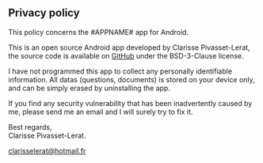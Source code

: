 ## Privacy policy

This policy concerns the #APPNAME# app for Android.

This is an open source Android app developed by Clarisse Pivasset-Lerat, 
the source code is available on [GitHub](https://github.com/LeratClarisse/opj_app) under the BSD-3-Clause license.

I have not programmed this app to collect any personally identifiable information. 
All datas (questions, documents) is stored on your device only, and can be simply erased by uninstalling the app.

If you find any security vulnerability that has been inadvertently caused by me, please send me an email and I will surely try to fix it.

Best regards,  
Clarisse Pivasset-Lerat. 

clarisselerat@hotmail.fr